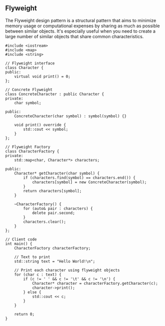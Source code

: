 ## Flyweight 

The Flyweight design pattern is a structural pattern that aims to minimize memory usage or computational expenses by sharing 
as much as possible between similar objects. It's especially useful when you need to create a large number of similar 
objects that share common characteristics.

~~~
#include <iostream>
#include <map>
#include <string>

// Flyweight interface
class Character {
public:
    virtual void print() = 0;
};

// Concrete Flyweight
class ConcreteCharacter : public Character {
private:
    char symbol;

public:
    ConcreteCharacter(char symbol) : symbol(symbol) {}

    void print() override {
        std::cout << symbol;
    }
};

// Flyweight Factory
class CharacterFactory {
private:
    std::map<char, Character*> characters;

public:
    Character* getCharacter(char symbol) {
        if (characters.find(symbol) == characters.end()) {
            characters[symbol] = new ConcreteCharacter(symbol);
        }
        return characters[symbol];
    }

    ~CharacterFactory() {
        for (auto& pair : characters) {
            delete pair.second;
        }
        characters.clear();
    }
};

// Client code
int main() {
    CharacterFactory characterFactory;

    // Text to print
    std::string text = "Hello World!\n";

    // Print each character using flyweight objects
    for (char c : text) {
        if (c != ' ' && c != '\t' && c != '\n') {
            Character* character = characterFactory.getCharacter(c);
            character->print();
        } else {
            std::cout << c;
        }
    }

    return 0;
}

~~~